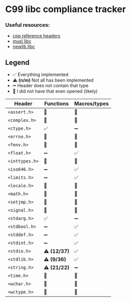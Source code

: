# C99 libc compliance tracker

### Useful resources:

- [cpp reference headers](https://en.cppreference.com/w/c/header)
- [musl libc](https://git.musl-libc.org/cgit/musl/tree/)
- [newlib libc](https://sourceware.org/git/?p=newlib-cygwin.git;a=tree)

## Legend

- ✅ Everything implemented
- ⚠️ **(n/m)** Not all has been implemented
- ➖ Header does not contain that type
- 🚫 I did not have that even opened (likely)

| Header         | Functions      | Macros/types |
|----------------|----------------|--------------|
| `<assert.h>`   | 🚫             | 🚫           |
| `<complex.h>`  | 🚫             | 🚫           |
| `<ctype.h>`    | ✅              | ➖            |
| `<errno.h>`    | 🚫             | 🚫           |
| `<fenv.h>`     | 🚫             | 🚫           |
| `<float.h>`    | ➖             | ✅           |
| `<inttypes.h>` | 🚫             | 🚫           |
| `<iso646.h>`   | ➖              | ✅            |
| `<limits.h>`   | ➖              | ✅            |
| `<locale.h>`   | 🚫             | 🚫           |
| `<math.h>`     | 🚫             | 🚫           |
| `<setjmp.h>`   | 🚫             | 🚫           |
| `<signal.h>`   | 🚫             | 🚫           |
| `<stdarg.h>`   | ✅              | ➖            |
| `<stdbool.h>`  | ➖              | ✅            |
| `<stddef.h>`   | ➖              | ✅            |
| `<stdint.h>`   | ➖              | ✅            |
| `<stdio.h>`    | ⚠️ **(12/37)** | ✅            |
| `<stdlib.h>`   | ⚠️ **(9/36)**  | ✅            |
| `<string.h>`   | ⚠️ **(21/22)** | ➖            |
| `<time.h>`     | 🚫             | 🚫           |
| `<wchar.h>`    | 🚫             | 🚫           |
| `<wctype.h>`   | 🚫             | 🚫           |
